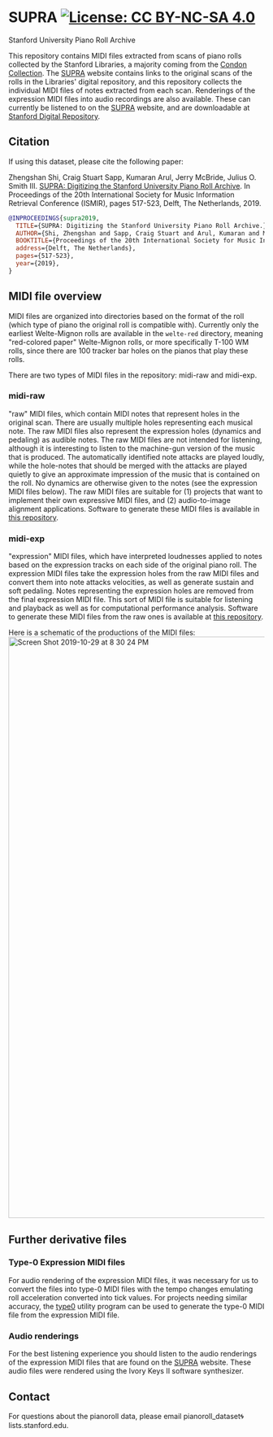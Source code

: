 # SUPRA [![License: CC BY-NC-SA 4.0](https://img.shields.io/badge/License-CC%20BY--NC--SA%204.0-lightgrey.svg)](https://creativecommons.org/licenses/by-nc-sa/4.0/)

Stanford University Piano Roll Archive

This repository contains MIDI files extracted from scans of piano
rolls collected by the Stanford Libraries, a majority coming from
the [Condon Collection](https://library.stanford.edu/collections/denis-condon-collection-reproducing-pianos-and-rolls).
The [SUPRA](https://supra.stanford.edu) website contains links to
the original scans of the rolls in the Libraries' digital repository,
and this repository collects the individual MIDI files of notes
extracted from each scan. Renderings of the expression MIDI files into audio recordings are also available. These can currently be listened to on the
[SUPRA](https://supra.stanford.edu) website, and are downloadable at
[Stanford Digital Repository](https://purl.stanford.edu/xf457dx9166).


## Citation ##
If using this dataset, please cite the following paper:

Zhengshan Shi, Craig Stuart Sapp, Kumaran Arul, Jerry McBride, Julius O. Smith III. [SUPRA: Digitizing the Stanford University Piano Roll Archive](http://archives.ismir.net/ismir2019/paper/000062.pdf). In Proceedings of the 20th International Society for Music Information Retrieval Conference (ISMIR), pages 517-523, Delft, The Netherlands, 2019.

```bibtex
@INPROCEEDINGS{supra2019,
  TITLE={SUPRA: Digitizing the Stanford University Piano Roll Archive.},
  AUTHOR={Shi, Zhengshan and Sapp, Craig Stuart and Arul, Kumaran and McBride, Jerry and Smith, Julius O.},
  BOOKTITLE={Proceedings of the 20th International Society for Music Information Retrieval},
  address={Delft, The Netherlands},
  pages={517-523},
  year={2019},
}
```

## MIDI file overview ##
MIDI files are organized into directories based on the format of
the roll (which type of piano the original roll is compatible with).
Currently only the earliest Welte-Mignon rolls are available in the
`welte-red` directory, meaning "red-colored paper" Welte-Mignon
rolls, or more specifically T-100 WM rolls, since there are 100
tracker bar holes on the pianos that play these rolls.

There are two types of MIDI files in the repository: midi-raw and midi-exp.

### midi-raw ###
"raw" MIDI files, which contain MIDI notes that represent holes
in the original scan. There are usually multiple holes representing
each musical note.  The raw MIDI files also represent the expression
holes (dynamics and pedaling) as audible notes.  The raw MIDI files
are not intended for listening, although it is interesting to listen
to the machine-gun version of the music that is produced.  The automatically
identified note attacks are played loudly, while the hole-notes that should
be merged with the attacks are played quietly to give an approximate
impression of the music that is contained on the roll.  No dynamics
are otherwise given to the notes (see the expression MIDI files
below). The raw MIDI files are suitable for (1) projects that want to
implement their own expressive MIDI files, and (2) audio-to-image
alignment applications. Software to generate these MIDI files is
available in [this
repository](https://github.com/pianoroll/roll-image-parser).

### midi-exp ###
"expression" MIDI files, which have interpreted loudnesses
applied to notes based on the expression tracks on each side of the
original piano roll. The expression MIDI files take the expression holes
from the raw MIDI files and convert them into note attacks velocities,
as well as generate sustain and soft pedaling.  Notes representing the
expression holes are removed from the final expression MIDI file.
This sort of MIDI file is suitable for listening and playback as well as
for computational performance analysis. Software to generate these MIDI files from the raw ones is available
at [this repository](https://github.com/pianoroll/midi2exp).

Here is a schematic
of the productions of the MIDI files:
<img width="1143" alt="Screen Shot 2019-10-29 at 8 30 24 PM" src="https://user-images.githubusercontent.com/3487289/67826796-fbe48880-fa8a-11e9-9e49-d5799142dc3e.png">



## Further derivative files ##
### Type-0 Expression MIDI files ###

For audio rendering of the expression MIDI files, it was necessary
for us to convert the files into type-0 MIDI files with the tempo
changes emulating roll acceleration converted into tick values.
For projects needing similar accuracy, the [type0](https://github.com/pianoroll/midiroll/blob/master/tools/type0.cpp) utility program can be used
to generate the type-0 MIDI file from the expression MIDI file.


### Audio renderings ###

For the best listening experience you should listen to the
audio renderings of the expression MIDI files that are found
on the [SUPRA](https://supra.stanford.edu) website.  These
audio files were rendered using the Ivory Keys II software
synthesizer.

## Contact ##
For questions about the pianoroll data, please email
pianoroll_dataset:cyclone:lists.stanford.edu.



